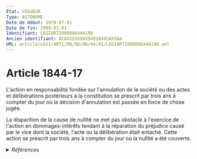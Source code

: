 ```yaml
---
État: VIGUEUR
Type: AUTONOME
Date de début: 1978-07-01
Date de fin: 2999-01-01
Identifiant: LEGIARTI000006444198
Ancien identifiant: ACAXXXXXXXX5X01844SAXXAA
URL: article/LEGI/ARTI/00/00/06/44/41/LEGIARTI000006444198.xml
---
```


<h1>Article 1844-17</h1>

L'action en responsabilité fondée sur l'annulation de la société ou des actes et
délibérations postérieurs à la constitution se prescrit par trois ans à compter
du jour où la décision d'annulation est passée en force de chose jugée.<br />

La disparition de la cause de nullité ne met pas obstacle à l'exercice de
l'action en dommages-intérêts tendant à la réparation du préjudice causé par le
vice dont la société, l'acte ou la délibération était entaché. Cette action se
prescrit par trois ans à compter du jour où la nullité a été couverte.


<details>
  <summary><em>Références</em></summary>

  <h2>Articles faisant référence à l'article</h2>
  
  <ul>
    <li>
      <a href="https://legal.tricoteuses.fr//redirection/LEGIARTI000006314305?vers=git&vers=legifrance">Loi n°89-377 du 13 juin 1989 relative aux groupements européens d'intérêt économique et modifiant l'ordonnance n° 67-821 du 23 septembre 1967 sur les groupements d'intérêt économique - article 9 AUTONOME ABROGE, en vigueur du 1989-06-15 au 2000-09-21</a> CITATION source
    </li>
    <li>
      <a href="https://legal.tricoteuses.fr//redirection/LEGIARTI000006230982?vers=git&vers=legifrance">Code de commerce - article L251-5 AUTONOME MODIFIE, en vigueur du 2000-09-21 au 2003-01-04</a> CITATION source
    </li>
  </ul>
  
  <h2>Textes faisant référence à l'article</h2>
  
  <ul>
    <li>
      <a href="https://legal.tricoteuses.fr//redirection/JORFTEXT000000886567?vers=git&vers=legifrance">Loi n°78-9 du 4 janvier 1978 MODIFIANT LE TITRE IX DU LIVRE III DU CODE CIVIL</a> CREATION cible
    </li>
  </ul>
  
  <h2>Références faites par l'article</h2>
  
  <ul>
    <li>
      1978-01-04 CREATION source <a href="https://legal.tricoteuses.fr//redirection/JORFTEXT000000886567?vers=git&vers=legifrance">Loi n°78-9 du 4 janvier 1978 MODIFIANT LE TITRE IX DU LIVRE III DU CODE CIVIL</a>
    </li>
    <li>
      1989-06-13 CITATION cible <a href="https://legal.tricoteuses.fr//redirection/LEGIARTI000006314305?vers=git&vers=legifrance">Loi n°89-377 du 13 juin 1989 relative aux groupements européens d'intérêt économique et modifiant l'ordonnance n° 67-821 du 23 septembre 1967 sur les groupements d'intérêt économique - article 9 AUTONOME ABROGE, en vigueur du 1989-06-15 au 2000-09-21</a>
    </li>
    <li>
      2999-01-01 CITATION cible <a href="https://legal.tricoteuses.fr//redirection/LEGIARTI000006230982?vers=git&vers=legifrance">Code de commerce - article L251-5 AUTONOME MODIFIE, en vigueur du 2000-09-21 au 2003-01-04</a>
    </li>
  </ul>
</details>
